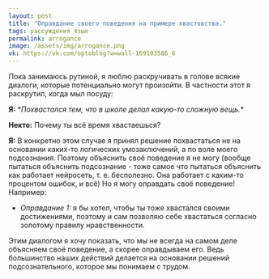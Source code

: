 ```yaml
---
layout: post
title: "Оправдание своего поведения на примере хвастовства."
tags: рассуждения язык
permalink: arrogance
image: /assets/img/arrogance.png
vk: https://vk.com/optoblog?w=wall-169103586_6
---
```


Пока занимаюсь рутиной, я люблю раскручивать в голове всякие диалоги, которые потенциально могут произойти. В частности этот я раскрутил, когда мыл посуду:

**Я:** \**Похвастался тем, что в школе делал какую-то сложную вещь.*\*

**Некто:** Почему ты всё время хвастаешься?

**Я:** В конкретно этом случае я принял решение похвастаться не на основании каких-то логических умозаключений, а по воле моего подсознания. Поэтому объяснить своё поведение я не могу (вообще пытаться объяснить подсознание - тоже самое что пытаться объяснить как работает нейросеть, т. е. бесполезно. Она работает с каким-то процентом ошибок, и всё) Но я могу оправдать своё поведение! Например:
- *Оправдание 1:* я бы хотел, чтобы ты тоже хвастался своими достижениями, поэтому и сам позволяю себе хвастаться согласно золотому правилу нравственности.

Этим диалогом я хочу показать, что мы не всегда на самом деле объясняем своё поведение, а скорее оправдываем его. Ведь большинство наших действий делается на основании решений подсознательного, которое мы понимаем с трудом.